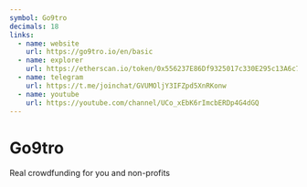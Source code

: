 ```yaml
---
symbol: Go9tro
decimals: 18
links:
  - name: website
    url: https://go9tro.io/en/basic
  - name: explorer
    url: https://etherscan.io/token/0x556237E86Df9325017c330E295c13A6c7d0E71a7
  - name: telegram
    url: https://t.me/joinchat/GVUMOljY3IFZpd5XnRKonw
  - name: youtube
    url: https://youtube.com/channel/UCo_xEbK6rImcbERDp4G4dGQ
---
```


# Go9tro

Real crowdfunding for you and non-profits
